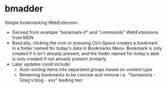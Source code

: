 # bmadder
Simple bookmarking WebExtension

* Derived from example "bookmark-it" and "commands" WebExtensions from MDN
* Basically, clicking the icon or pressing Ctrl+Space creates a bookmark in a folder named for today's date in Bookmarks Menu. Bookmark is only created if it isn't already present, and the folder named for today's date is only created if not already present similarly.
* Later updates could include:
  * Auto-sorting items into separated groups based on content type
  * Renaming bookmarks to be concise and remove i.e. "Gamasutra - Greg's blog - xxx" leading text
